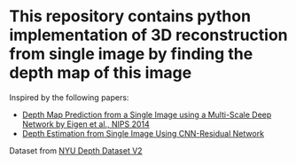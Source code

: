 # This repository contains python implementation of 3D reconstruction from single image by finding the depth map of this image
Inspired by the following papers:
* [Depth Map Prediction from a Single Image using a Multi-Scale Deep Network by Eigen et al., NIPS 2014](https://arxiv.org/pdf/1406.2283.pdf)
* [Depth Estimation from Single Image Using CNN-Residual Network](http://cs231n.stanford.edu/reports/2017/pdfs/203.pdf)

Dataset from [NYU Depth Dataset V2](https://cs.nyu.edu/~silberman/datasets/nyu_depth_v2.html) 

